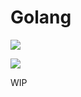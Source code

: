 # Golang

[![](https://images.microbadger.com/badges/image/iganarix/app-golang.svg)](https://microbadger.com/images/iganarix/app-golang "Get your own image badge on microbadger.com")

[![](https://images.microbadger.com/badges/version/iganarix/app-golang.svg)](https://microbadger.com/images/iganarix/app-golang "Get your own version badge on microbadger.com")

WIP
